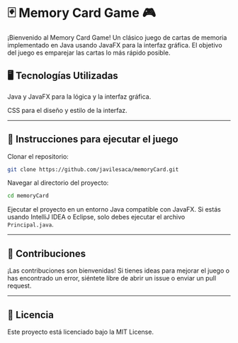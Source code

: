 # 🃏 Memory Card Game 🎮

¡Bienvenido al Memory Card Game! Un clásico juego de cartas de memoria implementado en Java usando JavaFX para la interfaz gráfica. El objetivo del juego es emparejar las cartas lo más rápido posible.

## 🖥️ Tecnologías Utilizadas

Java y JavaFX para la lógica y la interfaz gráfica.

CSS para el diseño y estilo de la interfaz.

---

## 🚀 Instrucciones para ejecutar el juego

Clonar el repositorio:

```bash
git clone https://github.com/javilesaca/memoryCard.git
```

Navegar al directorio del proyecto:

```bash
cd memoryCard
```

Ejecutar el proyecto en un entorno Java compatible con JavaFX. Si estás usando IntelliJ IDEA o Eclipse, solo debes ejecutar el archivo ```Principal.java```.

---

## 🤝 Contribuciones

¡Las contribuciones son bienvenidas! Si tienes ideas para mejorar el juego o has encontrado un error, siéntete libre de abrir un issue o enviar un pull request.

---

## 📝 Licencia

Este proyecto está licenciado bajo la MIT License.
